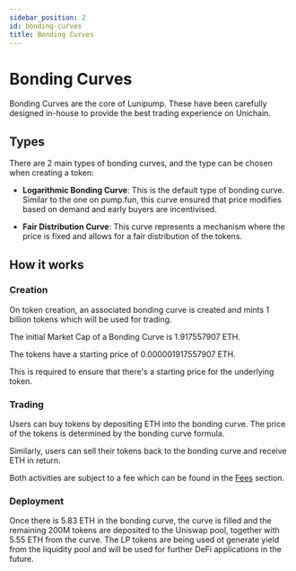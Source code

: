 ```yaml
---
sidebar_position: 2
id: bonding-curves
title: Bonding Curves
---
```


# Bonding Curves

Bonding Curves are the core of Lunipump. These have been carefully designed in-house to provide the best trading experience on Unichain.

## Types

There are 2 main types of bonding curves, and the type can be chosen when creating a token:

- **Logarithmic Bonding Curve**: This is the default type of bonding curve. Similar to the one on pump.fun, this curve ensured that price modifies based on demand and early buyers are incentivised.

- **Fair Distribution Curve**: This curve represents a mechanism where the price is fixed and allows for a fair distribution of the tokens.

## How it works

### Creation

On token creation, an associated bonding curve is created and mints 1 billion tokens which will be used for trading.

The initial Market Cap of a Bonding Curve is 1.917557907 ETH.

The tokens have a starting price of 0.000001917557907 ETH.

This is required to ensure that there's a starting price for the underlying token.

### Trading

Users can buy tokens by depositing ETH into the bonding curve. The price of the tokens is determined by the bonding curve formula.

Similarly, users can sell their tokens back to the bonding curve and receive ETH in return.

Both activities are subject to a fee which can be found in the [Fees](/docs/trading/Fees) section.

### Deployment

Once there is 5.83 ETH in the bonding curve, the curve is filled and the remaining 200M tokens are deposited to the Uniswap pool, together with 5.55 ETH from the curve. The LP tokens are being used ot generate yield from the liquidity pool and will be used for further DeFi applications in the future.
